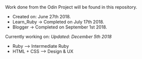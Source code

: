 Work done from the Odin Project will be found in this repository.
- Created on: June 27th 2018.
- Learn_Ruby -> Completed on July 17th 2018.
- Blogger -> Completed on September 1st 2018.

Currently working on:
*Updated: December 5th 2018*
- Ruby --> Intermediate Ruby
- HTML + CSS --> Design & UX
